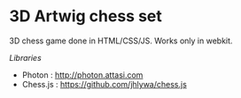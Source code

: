 3D Artwig chess set 
===================

3D chess game done in HTML/CSS/JS.
Works only in webkit.

*Libraries*

* Photon : http://photon.attasi.com
* Chess.js : https://github.com/jhlywa/chess.js